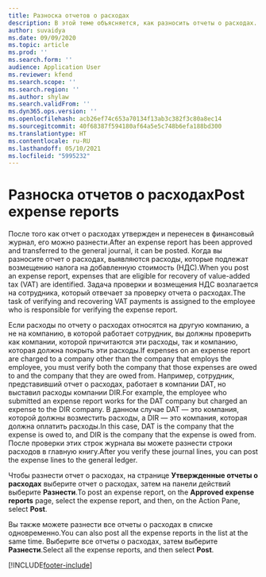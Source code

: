 ```yaml
---
title: Разноска отчетов о расходах
description: В этой теме объясняется, как разносить отчеты о расходах.
author: suvaidya
ms.date: 09/09/2020
ms.topic: article
ms.prod: ''
ms.search.form: ''
audience: Application User
ms.reviewer: kfend
ms.search.scope: ''
ms.search.region: ''
ms.author: shylaw
ms.search.validFrom: ''
ms.dyn365.ops.version: ''
ms.openlocfilehash: acb26ef74c653a70134f13ab3c382f3c80a8ec14
ms.sourcegitcommit: 40f68387f594180af64a5e5c748b6efa188bd300
ms.translationtype: HT
ms.contentlocale: ru-RU
ms.lasthandoff: 05/10/2021
ms.locfileid: "5995232"
---
```

# <a name="post-expense-reports"></a><span data-ttu-id="438b5-103">Разноска отчетов о расходах</span><span class="sxs-lookup"><span data-stu-id="438b5-103">Post expense reports</span></span>

<span data-ttu-id="438b5-104">После того как отчет о расходах утвержден и перенесен в финансовый журнал, его можно разнести.</span><span class="sxs-lookup"><span data-stu-id="438b5-104">After an expense report has been approved and transferred to the general journal, it can be posted.</span></span> <span data-ttu-id="438b5-105">Когда вы разносите отчет о расходах, выявляются расходы, которые подлежат возмещению налога на добавленную стоимость (НДС).</span><span class="sxs-lookup"><span data-stu-id="438b5-105">When you post an expense report, expenses that are eligible for recovery of value-added tax (VAT) are identified.</span></span> <span data-ttu-id="438b5-106">Задача проверки и возмещения НДС возлагается на сотрудника, который отвечает за проверку отчета о расходах.</span><span class="sxs-lookup"><span data-stu-id="438b5-106">The task of verifying and recovering VAT payments is assigned to the employee who is responsible for verifying the expense report.</span></span>

<span data-ttu-id="438b5-107">Если расходы по отчету о расходах относятся на другую компанию, а не на компанию, в которой работает сотрудник, вы должны проверить как компании, которой причитаются эти расходы, так и компанию, которая должна покрыть эти расходы.</span><span class="sxs-lookup"><span data-stu-id="438b5-107">If expenses on an expense report are charged to a company other than the company that employs the employee, you must verify both the company that those expenses are owed to and the company that they are owed from.</span></span> <span data-ttu-id="438b5-108">Например, сотрудник, представивший отчет о расходах, работает в компании DAT, но выставил расходы компании DIR.</span><span class="sxs-lookup"><span data-stu-id="438b5-108">For example, the employee who submitted an expense report works for the DAT company but charged an expense to the DIR company.</span></span> <span data-ttu-id="438b5-109">В данном случае DAT — это компания, которой должны возместить расходы, а DIR — это компания, которая должна оплатить расходы.</span><span class="sxs-lookup"><span data-stu-id="438b5-109">In this case, DAT is the company that the expense is owed to, and DIR is the company that the expense is owed from.</span></span> <span data-ttu-id="438b5-110">После проверки этих строк журнала вы можете разнести строки расходов в главную книгу.</span><span class="sxs-lookup"><span data-stu-id="438b5-110">After you verify these journal lines, you can post the expense lines to the general ledger.</span></span>

<span data-ttu-id="438b5-111">Чтобы разнести отчет о расходах, на странице **Утвержденные отчеты о расходах** выберите отчет о расходах, затем на панели действий выберите **Разнести**.</span><span class="sxs-lookup"><span data-stu-id="438b5-111">To post an expense report, on the **Approved expense reports** page, select the expense report, and then, on the Action Pane, select **Post**.</span></span>

<span data-ttu-id="438b5-112">Вы также можете разнести все отчеты о расходах в списке одновременно.</span><span class="sxs-lookup"><span data-stu-id="438b5-112">You can also post all the expense reports in the list at the same time.</span></span> <span data-ttu-id="438b5-113">Выберите все отчеты о расходах, затем выберите **Разнести**.</span><span class="sxs-lookup"><span data-stu-id="438b5-113">Select all the expense reports, and then select **Post**.</span></span>


[!INCLUDE[footer-include](../includes/footer-banner.md)]